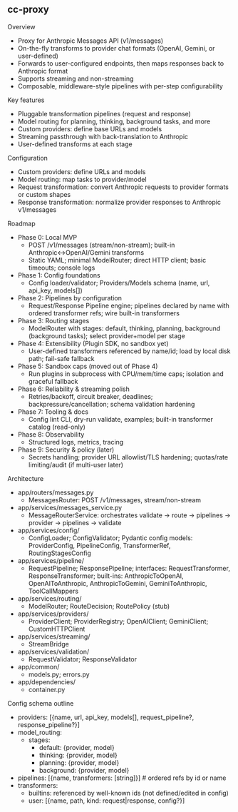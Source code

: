 cc-proxy
---

Overview
- Proxy for Anthropic Messages API (v1/messages)
- On-the-fly transforms to provider chat formats (OpenAI, Gemini, or user-defined)
- Forwards to user-configured endpoints, then maps responses back to Anthropic format
- Supports streaming and non-streaming
- Composable, middleware-style pipelines with per-step configurability

Key features
- Pluggable transformation pipelines (request and response)
- Model routing for planning, thinking, background tasks, and more
- Custom providers: define base URLs and models
- Streaming passthrough with back-translation to Anthropic
- User-defined transforms at each stage

Configuration
- Custom providers: define URLs and models
- Model routing: map tasks to provider/model
- Request transformation: convert Anthropic requests to provider formats or custom shapes
- Response transformation: normalize provider responses to Anthropic v1/messages

Roadmap
- Phase 0: Local MVP
  - POST /v1/messages (stream/non-stream); built-in Anthropic↔OpenAI/Gemini transforms
  - Static YAML; minimal ModelRouter; direct HTTP client; basic timeouts; console logs
- Phase 1: Config foundations
  - Config loader/validator; Providers/Models schema (name, url, api_key, models[])
- Phase 2: Pipelines by configuration
  - Request/Response Pipeline engine; pipelines declared by name with ordered transformer refs; wire built-in transformers
- Phase 3: Routing stages
  - ModelRouter with stages: default, thinking, planning, background (background tasks); select provider+model per stage
- Phase 4: Extensibility (Plugin SDK, no sandbox yet)
  - User-defined transformers referenced by name/id; load by local disk path; fail-safe fallback
- Phase 5: Sandbox caps (moved out of Phase 4)
  - Run plugins in subprocess with CPU/mem/time caps; isolation and graceful fallback
- Phase 6: Reliability & streaming polish
  - Retries/backoff, circuit breaker, deadlines; backpressure/cancellation; schema validation hardening
- Phase 7: Tooling & docs
  - Config lint CLI, dry-run validate, examples; built-in transformer catalog (read-only)
- Phase 8: Observability
  - Structured logs, metrics, tracing
- Phase 9: Security & policy (later)
  - Secrets handling; provider URL allowlist/TLS hardening; quotas/rate limiting/audit (if multi-user later)

Architecture
- app/routers/messages.py
  - MessagesRouter: POST /v1/messages, stream/non-stream
- app/services/messages_service.py
  - MessageRouterService: orchestrates validate → route → pipelines → provider → pipelines → validate
- app/services/config/
  - ConfigLoader; ConfigValidator; Pydantic config models: ProviderConfig, PipelineConfig, TransformerRef, RoutingStagesConfig
- app/services/pipeline/
  - RequestPipeline; ResponsePipeline; interfaces: RequestTransformer, ResponseTransformer; built-ins: AnthropicToOpenAI, OpenAIToAnthropic, AnthropicToGemini, GeminiToAnthropic, ToolCallMappers
- app/services/routing/
  - ModelRouter; RouteDecision; RoutePolicy (stub)
- app/services/providers/
  - ProviderClient; ProviderRegistry; OpenAIClient; GeminiClient; CustomHTTPClient
- app/services/streaming/
  - StreamBridge
- app/services/validation/
  - RequestValidator; ResponseValidator
- app/common/
  - models.py; errors.py
- app/dependencies/
  - container.py

Config schema outline
- providers: [{name, url, api_key, models[], request_pipeline?, response_pipeline?}]
- model_routing:
  - stages:
    - default: {provider, model}
    - thinking: {provider, model}
    - planning: {provider, model}
    - background: {provider, model}
- pipelines: [{name, transformers: [string]}]  # ordered refs by id or name
- transformers:
  - builtins: referenced by well-known ids (not defined/edited in config)
  - user: [{name, path, kind: request|response, config?}]